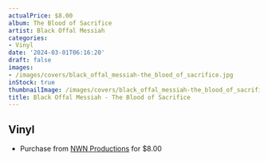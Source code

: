 ```yaml
---
actualPrice: $8.00
album: The Blood of Sacrifice
artist: Black Offal Messiah
categories:
- Vinyl
date: '2024-03-01T06:16:20'
draft: false
images:
- /images/covers/black_offal_messiah-the_blood_of_sacrifice.jpg
inStock: true
thumbnailImage: /images/covers/black_offal_messiah-the_blood_of_sacrifice-thumb.jpg
title: Black Offal Messiah - The Blood of Sacrifice
---
```


## Vinyl
* Purchase from [NWN Productions](http://shop.nwnprod.com/index.php?route=product/product&path=76&product_id=33853&sort=pd.name&order=ASC) for $8.00
